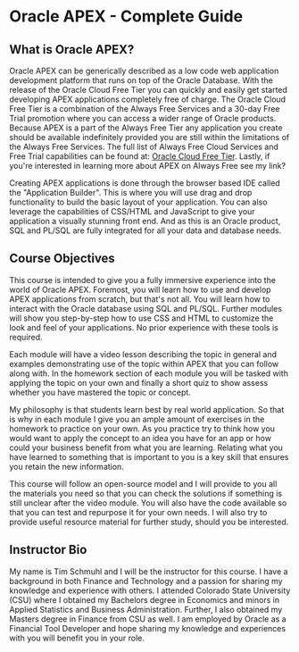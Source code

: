 # Oracle APEX - Complete Guide

## What is Oracle APEX?

Oracle APEX can be generically described as a low code web application development platform that runs on top of the Oracle Database. With the release of the Oracle Cloud Free Tier you can quickly and easily get started developing APEX applications completely free of charge. The Oracle Cloud Free Tier is a combination of the Always Free Services and a 30-day Free Trial promotion where you can access a wider range of Oracle products. Because APEX is a part of the Always Free Tier any application you create should be available indefinitely provided you are still within the limitations of the Always Free Services. The full list of Always Free Cloud Services and Free Trial capabilities can be found at: [Oracle Cloud Free Tier](https://www.oracle.com/cloud/free/). Lastly, if you're interested in learning more about APEX on Always Free see my link?

Creating APEX applications is done through the browser based IDE called the "Application Builder". This is where you will use drag and drop functionality to build the basic layout of your application. You can also leverage the capabilities of CSS/HTML and JavaScript to give your application a visually stunning front end. And as this is an Oracle product, SQL and PL/SQL are fully integrated for all your data and database needs.

## Course Objectives

This course is intended to give you a fully immersive experience into the world of Oracle APEX. Foremost, you will learn how to use and develop APEX applications from scratch, but that's not all. You will learn how to interact with the Oracle database using SQL and PL/SQL. Further modules will show you step-by-step how to use CSS and HTML to customize the look and feel of your applications. No prior experience with these tools is required.

Each module will have a video lesson describing the topic in general and examples demonstrating use of the topic within APEX that you can follow along with. In the homework section of each module you will be tasked with applying the topic on your own and finally a short quiz to show assess whether you have mastered the topic or concept.

My philosophy is that students learn best by real world application. So that is why in each module I give you an ample amount of exercises in the homework to practice on your own. As you practice try to think how you would want to apply the concept to an idea you have for an app or how could your business benefit from what you are learning. Relating what you have learned to something that is important to you is a key skill that ensures you retain the new information.

This course will follow an open-source model and I will provide to you all the materials you need so that you can check the solutions if something is still unclear after the video module. You will also have the code available so that you can test and repurpose it for your own needs. I will also try to provide useful resource material for further study, should you be interested.

## Instructor Bio

My name is Tim Schmuhl and I will be the instructor for this course. I have a background in both Finance and Technology and a passion for sharing my knowledge and experience with others. I attended Colorado State University (CSU) where I obtained my Bachelors degree in Economics and minors in Applied Statistics and Business Administration. Further, I also obtained my Masters degree in Finance from CSU as well. I am employed by Oracle as a Financial Tool Developer and hope sharing my knowledge and experiences with you will benefit you in your role.
